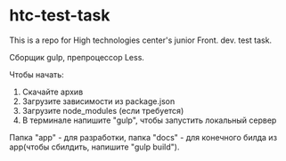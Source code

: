 # htc-test-task
This is a repo for High technologies center's junior Front. dev. test task. 

Сборщик gulp, препроцессор Less.

Чтобы начать: 

1. Скачайте архив
2. Загрузите зависимости из package.json
3. Загрузите node_modules (если требуется)
4. В терминале напишите "gulp", чтобы запустить локальный сервер

Папка "app" - для разработки, папка "docs" - для конечного билда из app(чтобы сбилдить, напишите "gulp build").
